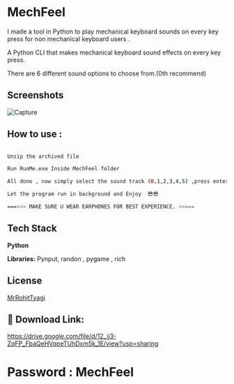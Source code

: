 
# MechFeel


I made a tool in Python to play mechanical keyboard sounds on every key press for non mechanical keyboard users .

A Python CLI that makes mechanical keyboard sound effects on every key press.


There are 6 different sound options to choose from.(0th recommend)




## Screenshots

![Capture](https://user-images.githubusercontent.com/92664353/173568752-000bd0ac-bed7-4330-9b15-44923580bbfd.JPG)



## How to use :



```bash

Unzip the archived file

Run RunMe.exe Inside MechFeel folder

All done , now simply select the sound track (0,1,2,3,4,5) ,press enter.

Let the program run in background and Enjoy  😎😎

===>>> MAKE SURE U WEAR EARPHONES FOR BEST EXPERIENCE. <<===

```
 
## Tech Stack

**Python** 

**Libraries:** Pynput, randon , pygame , rich


## License

[MrRohitTyagi](https://github.com/MrRohitTyagi)


## 🔗  Download Link:
https://drive.google.com/file/d/12_jj3-ZqFP_FbaQeHVqpeTUhDxm5k_1E/view?usp=sharing
# Password : MechFeel

